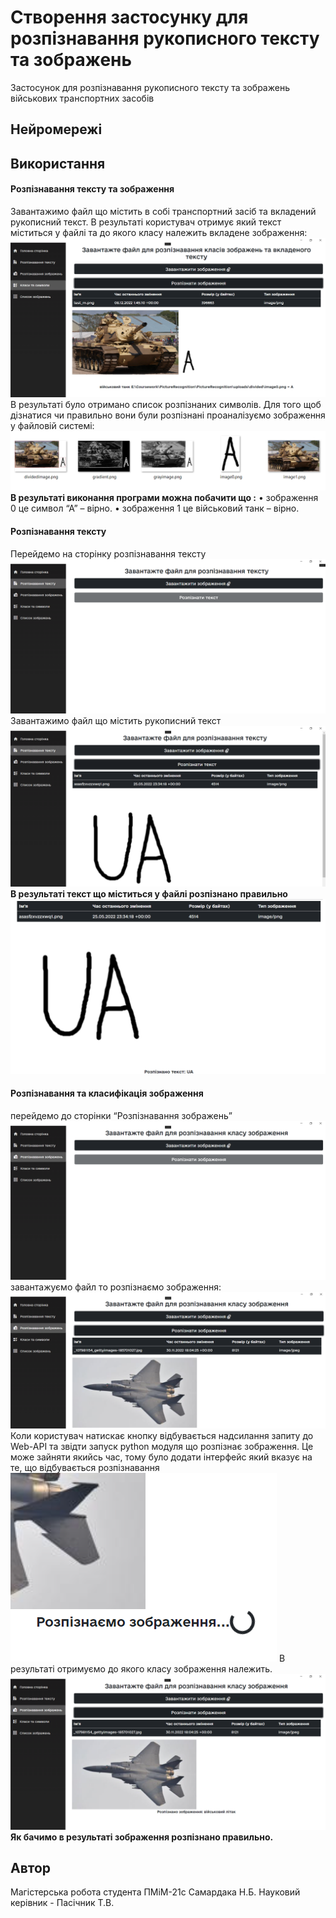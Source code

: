 # Створення застосунку для розпізнавання рукописного тексту та зображень

Застосунок для розпізнавання рукописного тексту та зображень військових транспортних засобів

## Нейромережі 


## Використання

#### Розпізнавання тексту та зображення
Завантажимо файл що містить в собі транспортний засіб та вкладений рукописний текст.
В результаті користувач отримує який текст міститься у файлі та до якого класу належить вкладене зображення:
![plot](./test/9.png)
В результаті було отримано список розпізнаних символів. Для того щоб дізнатися чи правильно вони були розпізнані проаналізуємо зображення у файловій системі:
![plot](./test/10.png)
**В результаті виконання програми можна побачити що :**
•	зображення 0 це cимвол “А” – вірно.
•	зображення 1 це військовий танк – вірно.


#### Розпізнавання тексту
Перейдемо на сторінку розпізнавання тексту
![plot](./test/2.png)
Завантажимо файл що містить рукописний текст
![plot](./test/3.png)
**В результаті текст що міститься у файлі розпізнано правильно**
![plot](./test/4.png)

#### Розпізнавання та класифікація зображення
перейдемо до сторінки “Розпізнавання зображень”
![plot](./test/5.png)
завантажуємо файл то розпізнаємо зображення:
![plot](./test/6.png)
Коли користувач натискає кнопку відбувається надсилання запиту до Web-API та звідти запуск python модуля що розпізнає зображення. Це може зайняти якийсь час, тому було додати інтерфейс який вказує на те, що відбувається розпізнавання
![plot](./test/7.png)
В результаті отримуємо до якого класу зображення належить.
![plot](./test/8.png)
**Як бачимо в результаті зображення розпізнано правильно.**


## Автор
Магістерська робота студента ПМіМ-21с Самардака Н.Б. Науковий керівник - Пасічник Т.В.
